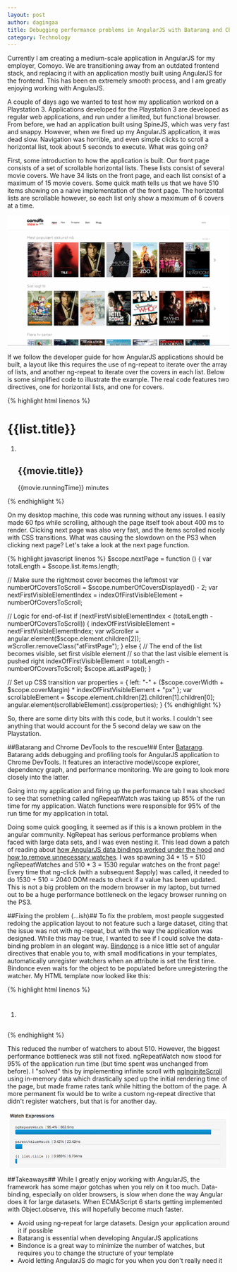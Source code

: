 ```yaml
---
layout: post
author: dagingaa
title: Debugging performance problems in AngularJS with Batarang and Chrome DevTools
category: Technology
---
```


Currently I am creating a medium-scale application in AngularJS for my
employer, Comoyo. We are transitioning away from an outdated frontend stack,
and replacing it with an application mostly built using AngularJS for the
frontend. This has been en extremely smooth process, and I am greatly enjoying
working with AngularJS.

A couple of days ago we wanted to test how my application worked on a
Playstation 3. Applications developed for the Playstation 3 are developed as
regular web applications, and run under a limited, but functional browser. From
before, we had an application built using SpineJS, which was very fast and
snappy. However, when we fired up my AngularJS application, it was dead slow.
Navigation was horrible, and even simple clicks to scroll a horizontal list,
took about 5 seconds to execute. What was going on?

First, some introduction to how the application is built. Our front page
consists of a set of scrollable horizontal lists. These lists consist of
several movie covers. We have 34 lists on the front page, and each list consist
of a maximum of 15 movie covers. Some quick math tells us that we have 510
items showing on a naive implementation of the front page. The horizontal lists
are scrollable however, so each list only show a maximum of 6 covers at a time.

![Comoyo on AngularJS](/assets/img/posts/batarang/comoyoangular.png)

If we follow the developer guide for how AngularJS applications should be
built, a layout like this requires the use of ng-repeat to iterate over the
array of lists, and another ng-repeat to iterate over the covers in each list.
Below is some simplified code to illustrate the example. The real code features
two directives, one for horizontal lists, and one for covers.

{% highlight html linenos %}
<div class="lists" ng-repeat="list in lists">
  <h1>{{list.title}}</h2>
  <div class="previousPage" ng-click="previousPage()"></div>
  <ol class="scrollable list">
    <li class="cover" ng-repeat="movie in list.items">
      <img ng-src="movie.coverImages.160x225">
      <h2 class="title">{{movie.title}}</h2>
      <p class="runningTime">{{movie.runningTime}} minutes</p>
    </li>
  </ol>
  <div class="nextPage" ng-click="nextPage()"></div>
</div>
{% endhighlight %}

On my desktop machine, this code was running without any issues. I easily made
60 fps while scrolling, although the page itself took about 400 ms to render.
Clicking next page was also very fast, and the items scrolled nicely with CSS
transitions. What was causing the slowdown on the PS3 when clicking next page?
Let's take a look at the next page function.

{% highlight javascript linenos %}
$scope.nextPage = function () {
  var totalLength = $scope.list.items.length;

  // Make sure the rightmost cover becomes the leftmost
  var numberOfCoversToScroll = $scope.numberOfCoversDisplayed() - 2;
  var nextFirstVisibleElementIndex = 
    indexOfFirstVisibleElement + numberOfCoversToScroll;

  // Logic for end-of-list
  if (nextFirstVisibleElementIndex < (totalLength - numberOfCoversToScroll)) {
    indexOfFirstVisibleElement = nextFirstVisibleElementIndex;
    var wScroller = angular.element($scope.element.children[2]);
    wScroller.removeClass("atFirstPage");
  } else {
    // The end of the list becomes visible, set first visible element
    // so that the last visible element is pushed right
    indexOfFirstVisibleElement = totalLength - numberOfCoversToScroll;
    $scope.atLastPage();
  }

  // Set up CSS transition
  var properties = {
    left: "-"
      + ($scope.coverWidth + $scope.coverMargin) * indexOfFirstVisibleElement
      + "px"
  };
  var scrollableElement = $scope.element.children[2].children[1].children[0];
  angular.element(scrollableElement).css(properties);
}
{% endhighlight %}

So, there are some dirty bits with this code, but it works. I couldn't see
anything that would account for the 5 second delay we saw on the Playstation.

##Batarang and Chrome DevTools to the rescue!##
Enter [Batarang](https://github.com/angular/angularjs-batarang). Batarang adds
debugging and profiling tools for AngularJS application to Chrome DevTools. It
features an interactive model/scope explorer, dependency graph, and performance
monitoring. We are going to look more closely into the latter.

Going into my application and firing up the performance tab I was shocked to
see that something called ngRepeatWatch was taking up 85% of the run time for
my application. Watch functions were responsible for 95% of the run time for my
application in total.

Doing some quick googling, it seemed as if this is a known problem in the
angular community. NgRepeat has serious performance problems when faced with
large data sets, and I was even nesting it. This lead down a patch of reading
about [how AngularJS data bindings worked under the
hood](http://angular-tips.com/blog/2013/08/watch-how-the-apply-runs-a-digest/)
and [how to remove unnecessary
watches](http://angular-tips.com/blog/2013/08/removing-the-unneeded-watches/).
I was spawning 34 * 15 = 510 ngRepeatWatches and 510 * 3 = 1530 regular watches
on the front page! Every time that ng-click (with a subsequent $apply) was
called, it needed to do 1530 + 510 = 2040 DOM reads to check if a value has
been updated. This is not a big problem on the modern browser in my laptop, but
turned out to be a huge performance bottleneck on the legacy browser running on
the PS3.

##Fixing the problem (...ish)##
To fix the problem, most people suggested redoing the application layout to not
feature such a large dataset, citing that the issue was not with ng-repeat, but
with the way the application was designed. While this may be true, I wanted to
see if I could solve the data-binding problem in an elegant way.
[Bindonce](https://github.com/Pasvaz/bindonce) is a nice little set of angular
directives that enable you to, with small modifications in your templates,
automatically unregister watchers when an attribute is set the first time.
Bindonce even waits for the object to be populated before unregistering the
watcher. My HTML template now looked like this:

{% highlight html linenos %}
<div class="lists" bindonce ng-repeat="list in lists">
  <h1 bo-text="list.title"></h2>
  <div class="previousPage" ng-click="previousPage()"></div>
  <ol class="scrollable list">
    <li class="cover" bindonce ng-repeat="movie in list.items">
      <img bo-src="movie.coverImages.160x225">
      <h2 class="title" bo-text="movie.title"></h2>
      <p class="runningTime" bo-text="movie.runningTime + ' minutes'"></p>
    </li>
  </ol>
  <div class="nextPage" ng-click="nextPage()"></div>
</div>
{% endhighlight %}

This reduced the number of watchers to about 510. However, the biggest
performance bottleneck was still not fixed. ngRepeatWatch now stood for 95% of
the application run time (but time spent was unchanged from before). I "solved"
this by implementing infinite scroll with
[ngInginiteScroll](http://binarymuse.github.io/ngInfiniteScroll/) using
in-memory data which drastically sped up the initial rendering time of the
page, but made frame rates tank while hitting the bottom of the page. A more
permanent fix would be to write a custom ng-repeat directive that didn't
register watchers, but that is for another day.

![Comoyo on AngularJS](/assets/img/posts/batarang/performance.png)


##Takeaways##
While I greatly enjoy working with AngularJS, the framework has some major
gotchas when you rely on it too much. Data-binding, especially on older
browsers, is slow when done the way Angular does it for large datasets. When
ECMAScript 6 starts getting implemented with Object.observe, this will
hopefully become much faster.

- Avoid using ng-repeat for large datasets. Design your application around it
  if possible
- Batarang is essential when developing AngularJS applications
- Bindonce is a great way to minimize the number of watches, but requires you
  to change the structure of your template
- Avoid letting AngularJS do magic for you when you don't really need it

